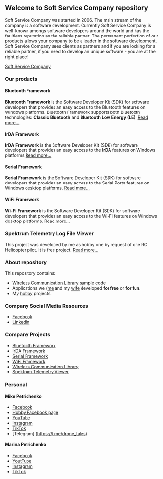 ## Welcome to Soft Service Company repository

Soft Service Company was started in 2006. The main stream of the company is a software development. Currently Soft Service Company is well-known amongs
software developers around the world and has the faultless reputation as the reliable partner. The permanent perfection of our products allows your
company to be a leader in the software development. Soft Service Company sees clients as partners and if you are looking for a reliable partner,
if you need to develop an unique software - you are at the right place!

[Soft Service Company](https://www.btframework.com)

### Our products

#### Bluetooth Framework

**Bluetooth Framework** is the Software Developer Kit (SDK) for software developers that provides an easy access to the Bluetooth features on Windows platforms.
Bluetooth Framework supports both Bluetooth technologies: **Classic Bluetooth** and **Bluetooth Low Energy (LE)**.
[Read more...](https://www.btframework.com/bluetoothframework.htm)

#### IrDA Framework

**IrDA Framework** is the Software Developer Kit (SDK) for software developers that provides an easy access to the **IrDA** features on Windows platforms
[Read more...](https://www.btframework.com/irdaframework.htm)

#### Serial Framework

**Serial Framework** is the Software Developer Kit (SDK) for software developers that provides an easy access to the Serial Ports features on Windows
desktop platforms.
[Read more...](https://www.btframework.com/serialframework.htm)

#### WiFi Framework

**Wi-Fi Framework** is the Software Developer Kit (SDK) for software developers that provides an easy access to the Wi-Fi features on Windows desktop platforms.
[Read more...](https://www.btframework.com/wififramework.htm)

### Spektrum Telemetry Log File Viewer

This project was developed by me as hobby one by request of one RC Helicopter pilot. It is free project.
[Read more...](https://www.tlmviewer.com)

### About repository

This repository contains:

- [Wireless Communication Library](https://www.btframework.com/wcl.htm) sample code
- Applications we ([me](https://www.linkedin.com/in/mikepetrichenko/) and my [wife](https://www.facebook.com/marina.petrichenko.1) developed
**for free** or **for fun**.
- My [hobby](https://www.youtube.com/mikepetrichenko) projects

### Company Social Media Resources

- [Facebook](https://www.facebook.com/SoftServiceCompany)
- [LinkedIn](https://www.linkedin.com/in/mikepetrichenko/)

### Company Projects

- [Bluetooth Framework](https://www.btframework.com/bluetoothframework.htm)
- [IrDA Framework](https://www.btframework.com/irdaframework.htm)
- [Serial Framework](https://www.btframework.com/serialframework.htm)
- [WiFi Framework](https://www.btframework.com/wififramework.htm)
- [Wireless Communication Library](https://www.btframework.com/wcl.htm)
- [Spektrum Telemetry Viewer](https://www.tlmviewer.com)

### Personal

#### Mike Petrichenko

- [Facebook](https://www.facebook.com/mike.petrichenko)
- [Hobby Facebook page](https://www.facebook.com/btframework)
- [YouTube](https://www.youtube.com/@drone_tales)
- [Instagram](https://instagram.com/drone_tales/)
- [TikTok](https://www.tiktok.com/@drone_tales)
- [Telegram] (https://t.me/drone_tales)

#### Marina Petrichenko

- [Facebook](https://www.facebook.com/marina.petrichenko.1)
- [YoutTube](https://www.youtube.com/@cottonwoolies)
- [Instagram](https://www.instagram.com/cotton_woolies/)
- [TikTok](https://www.tiktok.com/@cotton_woolies)
